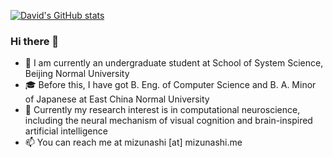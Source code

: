 

<!--
**mizunashi-sh/mizunashi-sh** is a ✨ _special_ ✨ repository because its `README.md` (this file) appears on your GitHub profile.

Here are some ideas to get you started:

- 🔭 I’m currently working on ...
- 🌱 I’m currently learning ...
- 👯 I’m looking to collaborate on ...
- 🤔 I’m looking for help with ...
- 💬 Ask me about ...

- 😄 Pronouns: ...
- ⚡ Fun fact: ...
-->

[![David's GitHub stats](https://github-readme-stats.vercel.app/api?username=mizunashi-sh&theme=vue)](https://github.com/anuraghazra/github-readme-stats)

### Hi there 👋
- 📕 I am currently an undergraduate student at School of System Science, Beijing Normal University
- 🎓 Before this, I have got B. Eng. of Computer Science and B. A. Minor of Japanese at East China Normal University
- 📌 Currently my research interest is in computational neuroscience, including the neural mechanism of visual cognition and brain-inspired artificial intelligence
- 📫 You can reach me at mizunashi [at] mizunashi.me
